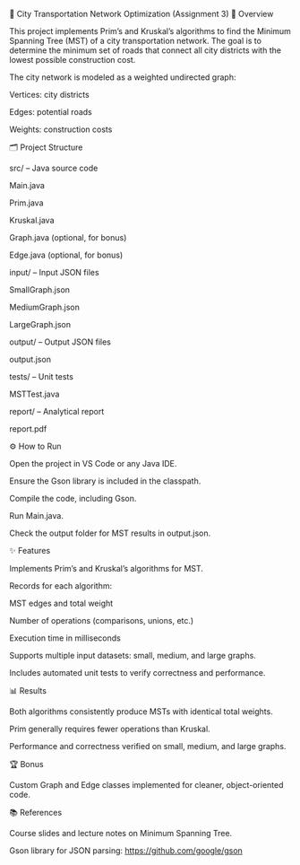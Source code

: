 🚦 City Transportation Network Optimization (Assignment 3)
📌 Overview

This project implements Prim’s and Kruskal’s algorithms to find the Minimum Spanning Tree (MST) of a city transportation network.
The goal is to determine the minimum set of roads that connect all city districts with the lowest possible construction cost.

The city network is modeled as a weighted undirected graph:

Vertices: city districts

Edges: potential roads

Weights: construction costs

🗂 Project Structure

src/ – Java source code

Main.java

Prim.java

Kruskal.java

Graph.java (optional, for bonus)

Edge.java (optional, for bonus)

input/ – Input JSON files

SmallGraph.json

MediumGraph.json

LargeGraph.json

output/ – Output JSON files

output.json

tests/ – Unit tests

MSTTest.java

report/ – Analytical report

report.pdf

⚙ How to Run

Open the project in VS Code or any Java IDE.

Ensure the Gson library is included in the classpath.

Compile the code, including Gson.

Run Main.java.

Check the output folder for MST results in output.json.

✨ Features

Implements Prim’s and Kruskal’s algorithms for MST.

Records for each algorithm:

MST edges and total weight

Number of operations (comparisons, unions, etc.)

Execution time in milliseconds

Supports multiple input datasets: small, medium, and large graphs.

Includes automated unit tests to verify correctness and performance.

📊 Results

Both algorithms consistently produce MSTs with identical total weights.

Prim generally requires fewer operations than Kruskal.

Performance and correctness verified on small, medium, and large graphs.

🏆 Bonus

Custom Graph and Edge classes implemented for cleaner, object-oriented code.

📚 References

Course slides and lecture notes on Minimum Spanning Tree.

Gson library for JSON parsing: https://github.com/google/gson
